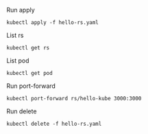 Run apply

```
kubectl apply -f hello-rs.yaml
```

List rs

```
kubectl get rs
```

List pod

```
kubectl get pod
```

Run port-forward

```
kubectl port-forward rs/hello-kube 3000:3000
```

Run delete

```
kubectl delete -f hello-rs.yaml
```